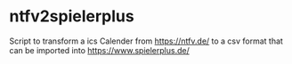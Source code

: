 # ntfv2spielerplus 
Script to transform a ics Calender from https://ntfv.de/ to a csv format that can be imported into https://www.spielerplus.de/

